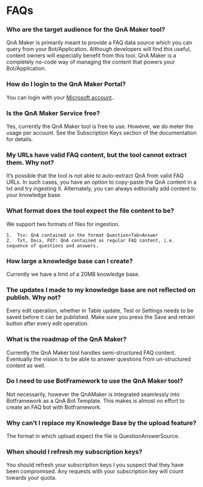 <!-- 
NavPath: QnA Maker
LinkLabel: FAQ
Url: QnAMaker/documentation/faqs
Weight: 86 
-->

# FAQs #
### Who are the target audience for the QnA Maker tool?
QnA Maker is primarily meant to provide a FAQ data source which you can query from your Bot/Application. Although developers will find this useful, content owners will especially benefit from this tool. QnA Maker is a completely no-code way of managing the content that powers your Bot/Application.

### How do I login to the QnA Maker Portal?
You can login with your [Microsoft account](https://www.microsoft.com/en-us/account/)..

### Is the QnA Maker Service free?
Yes, currently the QnA Maker tool is free to use. However, we do meter the usage per account. See the Subscription Keys section of the documentation for details.

### My URLs have valid FAQ content, but the tool cannot extract them. Why not?
It’s possible that the tool is not able to auto-extract QnA from valid FAQ URLs. In such cases, you have an option to copy-paste the QnA content in a txt and try ingesting it. Alternately, you can always editorially add content to your knowledge base.

### What format does the tool expect the file content to be?
We support two formats of files for ingestion.

	1.	Tsv: QnA contained in the format Question<Tab>Answer
	2.	Txt, Docx, Pdf: QnA contained as regular FAQ content, i.e. sequence of questions and answers.
	
### How large a knowledge base can I create?
Currently we have a limit of a 20MB knowledge base.

### The updates I made to my knowledge base are not reflected on publish. Why not?
Every edit operation, whether in Table update, Test or Settings needs to be saved before it can be published. Make sure you press the Save and retrain button after every edit operation.

### What is the roadmap of the QnA Maker?
Currently the QnA Maker tool handles semi-structured FAQ content. Eventually the vision is to be able to answer questions from un-structured content as well.

### Do I need to use BotFramework to use the QnA Maker tool?
Not necessarily, however the QnAMaker is integrated seamlessly into Botframework as a QnA Bot Template. This makes is almost no effort to create an FAQ bot with Botframework.

### Why can’t I replace my Knowledge Base by the upload feature?
The format in which upload expect the file is Question<Tab>Answer<Tab>Source.

### When should I refresh my subscription keys?
You should refresh your subscription keys I you suspect that they have been compromised. Any requests with your subscription key will count towards your quota.